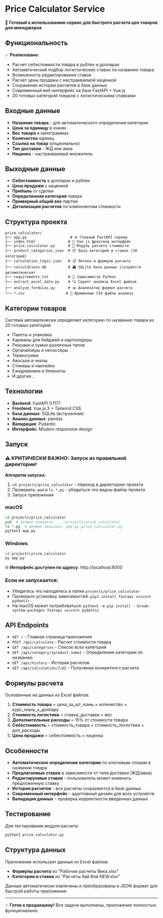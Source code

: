 # Price Calculator Service

🚀 **Готовый к использованию сервис для быстрого расчета цен товаров для менеджеров**

## Функциональность

✅ **Реализовано**:
- Расчет себестоимости товара в рублях и долларах  
- Автоматический подбор логистических ставок по названию товара
- Возможность редактирования ставок
- Расчет цены продажи с настраиваемой наценкой
- Сохранение истории расчетов в базе данных
- Современный веб-интерфейс на базе FastAPI + Vue.js
- 20 готовых категорий товаров с логистическими ставками

## Входные данные

- **Название товара** - для автоматического определения категории
- **Цена за единицу** в юанях
- **Вес товара** в килограммах  
- **Количество** единиц
- **Ссылка на товар** (опционально)
- **Тип доставки** - ЖД или авиа
- **Наценка** - настраиваемый множитель

## Выходные данные

- **Себестоимость** в долларах и рублях
- **Цена продажи** с наценкой
- **Прибыль** от сделки
- **Определенная категория** товара
- **Примерный общий вес** партии
- **Детализация расчетов** по компонентам стоимости

## Структура проекта

```
price_calculator/
├── app.py                    # 🌐 Главный FastAPI сервер
├── index.html               # 🎨 Vue.js фронтенд интерфейс
├── price_calculator.py      # 🧮 Модуль расчета стоимости
├── product_categories.json  # 📦 База категорий и ставок (20 категорий)
├── calculation_logic.json   # 📋 Логика и формулы расчета
├── calculations.db          # 🗃️ SQLite база данных (создается автоматически)
├── requirements.txt         # 📝 Зависимости Python
├── extract_excel_data.py    # 🔍 Скрипт анализа Excel файлов
├── analyze_formulas.py      # 📊 Анализатор формул расчета
└── *.csv                   # 📄 Временные CSV файлы анализа
```

## Категории товаров

Система автоматически определяет категорию по названию товара из 20 готовых категорий:
- Пакеты и упаковка
- Карманы для бейджей и картхолдеры  
- Рюкзаки и сумки различных типов
- Органайзеры и несессеры
- Термосумки
- Авоськи и чехлы
- Стикеры и наклейки
- Ежедневники и блокноты
- И другие...

## Технологии

- **Backend**: FastAPI 0.117.1
- **Frontend**: Vue.js 3 + Tailwind CSS
- **База данных**: SQLite (встроенная)
- **Анализ данных**: pandas
- **Валидация**: Pydantic
- **Интерфейс**: Modern responsive design

## Запуск

### ⚠️ КРИТИЧЕСКИ ВАЖНО: Запуск из правильной директории!

**Алгоритм запуска:**
1. `cd projects/price_calculator` - переход в директорию проекта
2. Проверить: `pwd` и `ls *.py` - убедиться что видны файлы проекта  
3. Запуск приложения

### macOS
```bash
cd projects/price_calculator
pwd  # должно показать: .../projects/price_calculator
ls *.py  # должно показать: app.py price_calculator.py
python3 app.py
```

### Windows  
```bash
cd projects\price_calculator
py app.py
```

🌐 **Интерфейс доступен по адресу**: http://localhost:8000

### Если не запускается:
- Убедитесь что находитесь в папке `projects/price_calculator`
- Проверьте установку зависимостей: `pip3 install fastapi uvicorn pydantic`
- На macOS может потребоваться: `python3 -m pip install --break-system-packages fastapi uvicorn pydantic`

## API Endpoints

- `GET /` - Главная страница приложения
- `POST /api/calculate` - Расчет стоимости товара
- `GET /api/categories` - Список всех категорий
- `GET /api/category/{product_name}` - Определение категории по названию
- `GET /api/history` - История расчетов
- `GET /api/calculation/{id}` - Получение конкретного расчета

## Формулы расчета

Основанные на данных из Excel файлов:

1. **Стоимость товара** = цена_за_шт_юань × количество × курс_юань_к_доллару
2. **Стоимость логистики** = ставка_доставки × вес
3. **Дополнительные расходы** = 15% от стоимости товара  
4. **Себестоимость** = стоимость_товара + стоимость_логистики + доп_расходы
5. **Цена продажи** = себестоимость × наценка

## Особенности

- **Автоматическое определение категории** по ключевым словам в названии товара
- **Предлагаемые ставки** в зависимости от типа доставки (ЖД/авиа)
- **Редактируемые ставки** - пользователь может изменить предложенную ставку
- **История расчетов** - все расчеты сохраняются в базе данных
- **Современный интерфейс** - адаптивный дизайн для всех устройств
- **Валидация данных** - проверка корректности введенных данных

## Тестирование

Для тестирования модуля расчета:
```bash
python3 price_calculator.py
```

## Структура данных

Приложение использует данные из Excel файлов:
- **Формулы расчета** из "Рабочие расчеты Вика.xlsx"
- **Категории и ставки** из "Расчеты Хай Вэй NEW.xlsx"

Данные автоматически извлечены и преобразованы в JSON формат для быстрой работы приложения.

---
✨ **Готов к продакшену!** Все задачи выполнены, приложение полностью функционально.
